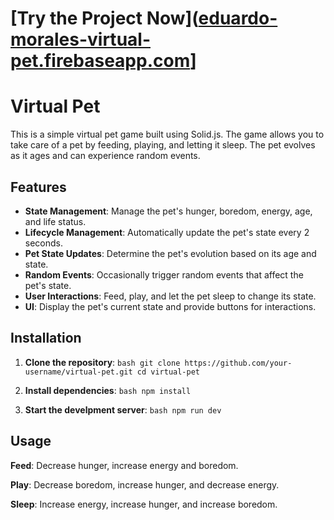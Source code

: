 
# [Try the Project Now]([eduardo-morales-virtual-pet.firebaseapp.com](https://eduardo-morales-virtual-pet.firebaseapp.com/)]

# Virtual Pet

This is a simple virtual pet game built using Solid.js. The game allows you to take care of a pet by feeding, playing, and letting it sleep. The pet evolves as it ages and can experience random events.

## Features

- **State Management**: Manage the pet's hunger, boredom, energy, age, and life status.
- **Lifecycle Management**: Automatically update the pet's state every 2 seconds.
- **Pet State Updates**: Determine the pet's evolution based on its age and state.
- **Random Events**: Occasionally trigger random events that affect the pet's state.
- **User Interactions**: Feed, play, and let the pet sleep to change its state.
- **UI**: Display the pet's current state and provide buttons for interactions.

## Installation

1. **Clone the repository**:
        ```bash
   git clone https://github.com/your-username/virtual-pet.git
   cd virtual-pet
        ```

2. **Install dependencies**:
        ```
    bash
    npm install
        ```

3. **Start the develpment server**:
        ```bash
    npm run dev
        ```




## Usage

**Feed**: Decrease hunger, increase energy and boredom.

**Play**: Decrease boredom, increase hunger, and decrease energy.

**Sleep**: Increase energy, increase hunger, and increase boredom.
